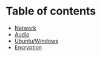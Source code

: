 # Table of contents

* [Network](README.md)
* [Audio](audio.md)
* [Ubuntu/Windows](ubuntu-windows.md)
* [Encryption](encryption.md)

